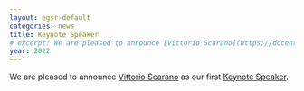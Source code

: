 ```yaml
---
layout: egsr-default
categories: news
title: Keynote Speaker
# excerpt: We are pleased to announce [Vittorio Scarano](https://docenti.unisa.it/001717/en/home) as our first [Keynote Speaker]({{site.baseurl}}/2022/keynote/).
year: 2022
---
```


We are pleased to announce [Vittorio Scarano](https://docenti.unisa.it/001717/en/home) as our first [Keynote Speaker]({{site.baseurl}}/2022/keynote/).